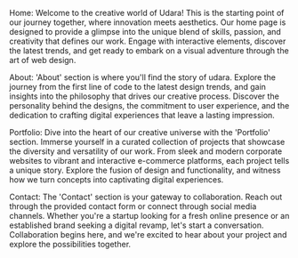 Home:
Welcome to the creative world of Udara! This is the starting point of our journey together, where innovation meets aesthetics. Our home page is designed to provide a glimpse into the unique blend of skills, passion, and creativity that defines our work. Engage with interactive elements, discover the latest trends, and get ready to embark on a visual adventure through the art of web design.

About:
 'About' section is where you'll find the story of udara. Explore the journey from the first line of code to the latest design trends, and gain insights into the philosophy that drives our creative process. Discover the personality behind the designs, the commitment to user experience, and the dedication to crafting digital experiences that leave a lasting impression.

Portfolio:
Dive into the heart of our creative universe with the 'Portfolio' section. Immerse yourself in a curated collection of projects that showcase the diversity and versatility of our work. From sleek and modern corporate websites to vibrant and interactive e-commerce platforms, each project tells a unique story. Explore the fusion of design and functionality, and witness how we turn concepts into captivating digital experiences.

Contact:
The 'Contact' section is your gateway to collaboration. Reach out through the provided contact form or connect through social media channels. Whether you're a startup looking for a fresh online presence or an established brand seeking a digital revamp, let's start a conversation. Collaboration begins here, and we're excited to hear about your project and explore the possibilities together.

